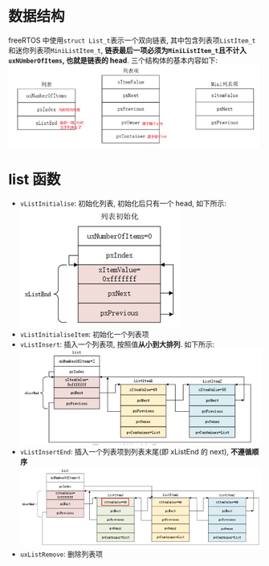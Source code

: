 # 数据结构

freeRTOS 中使用`struct List_t`表示一个双向链表, 其中包含列表项`ListItem_t`和迷你列表项`MiniListItem_t`, **链表最后一项必须为`MiniListItem_t`且不计入`uxNUmberOfItems`, 也就是链表的 head**.
三个结构体的基本内容如下:
![Alt text](5_list.assets/image.png)

# list 函数

- `vListInitialise`: 初始化列表, 初始化后只有一个 head, 如下所示:
  ![Alt text](5_list.assets/image-1.png)
- `vListInitialiseItem`: 初始化一个列表项
- `vListInsert`: 插入一个列表项, 按照值**从小到大排列**. 如下所示:
  ![Alt text](5_list.assets/image-2.png)
- `vListInsertEnd`: 插入一个列表项到列表末尾(即 xListEnd 的 next), **不遵循顺序**
  ![Alt text](5_list.assets/image-3.png)
- `uxListRemove`: 删除列表项
